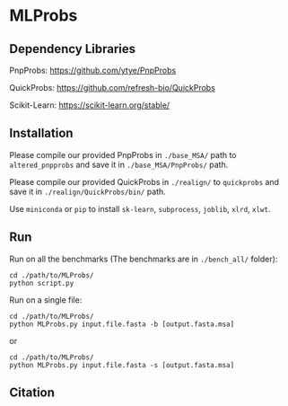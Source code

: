 # MLProbs

## Dependency Libraries
PnpProbs: https://github.com/ytye/PnpProbs

QuickProbs: https://github.com/refresh-bio/QuickProbs

Scikit-Learn: https://scikit-learn.org/stable/


## Installation
Please compile our provided PnpProbs in `./base_MSA/` path to `altered_pnpprobs` and save it in `./base_MSA/PnpProbs/` path.

Please compile our provided QuickProbs in `./realign/` to `quickprobs` and save it in `./realign/QuickProbs/bin/` path.

Use `miniconda` or `pip` to install `sk-learn`, `subprocess`, `joblib`, `xlrd`, `xlwt`.


## Run
Run on all the benchmarks (The benchmarks are in `./bench_all/` folder):

```
cd ./path/to/MLProbs/
python script.py
```

Run on a single file:

```
cd ./path/to/MLProbs/
python MLProbs.py input.file.fasta -b [output.fasta.msa]
```
or

```
cd ./path/to/MLProbs/
python MLProbs.py input.file.fasta -s [output.fasta.msa]
```

## Citation
